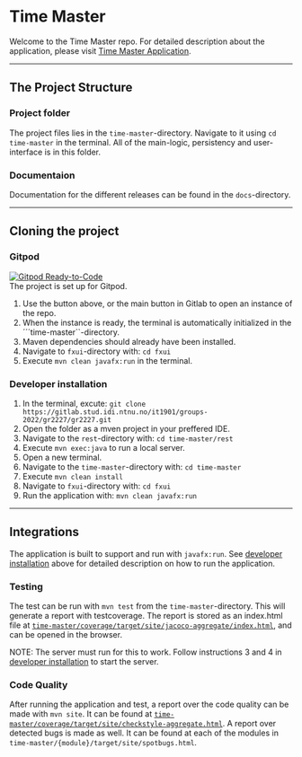 # Time Master

Welcome to the Time Master repo. For detailed description about the application, please visit [Time Master Application](time-master/README.md).

<hr>

## The Project Structure

### Project folder
The project files lies in the `time-master`-directory. Navigate to it using ```cd time-master``` in the terminal. All of the main-logic, persistency and user-interface is in this folder.

### Documentaion
Documentation for the different releases can be found in the ```docs```-directory. 

<hr>

## Cloning the project
### Gitpod
[![Gitpod Ready-to-Code](https://img.shields.io/badge/Gitpod-Ready--to--Code-blue?logo=gitpod)](https://gitpod.stud.ntnu.no/#https://gitlab.stud.idi.ntnu.no/it1901/groups-2022/gr2227/gr2227)
<br>
The project is set up for Gitpod.

1. Use the button above, or the main button in Gitlab to open an instance of the repo.
2. When the instance is ready, the terminal is automatically initialized in the ´´´time-master``-directory.
3. Maven dependencies should already have been installed.
4. Navigate to ```fxui```-directory with: `cd fxui`
5. Execute `mvn clean javafx:run` in the terminal.
### Developer installation

1. In the terminal, excute: `git clone https://gitlab.stud.idi.ntnu.no/it1901/groups-2022/gr2227/gr2227.git`
2. Open the folder as a mven project in your preffered IDE.
3. Navigate to the ```rest```-directory with: `cd time-master/rest`
4. Execute ```mvn exec:java``` to run a local server.
5. Open a new terminal.
6. Navigate to the ```time-master```-directory with: `cd time-master`
7. Execute ```mvn clean install```
8. Navigate to ```fxui```-directory with: `cd fxui`
9. Run the application with: `mvn clean javafx:run`

<hr>

## Integrations

The application is built to support and run with `javafx:run`. See [developer installation](./readme.md#developer-installation) above for detailed description on how to run the application.

### Testing

The test can be run with `mvn test` from the `time-master`-directory. This will generate a report with testcoverage. The report is stored as an index.html file at [`time-master/coverage/target/site/jacoco-aggregate/index.html`](time-master/coverage/target/site/jacoco-aggregate/), and can be opened in the browser.

NOTE: The server must run for this to work. Follow instructions 3 and 4 in [developer installation](./readme.md#developer-installation) to start the server.

### Code Quality

After running the application and test, a report over the code quality can be made with `mvn site`. It can be found at [`time-master/coverage/target/site/checkstyle-aggregate.html`](time-master/coverage/target/site/).
A report over detected bugs is made as well. It can be found at each of the modules in `time-master/{module}/target/site/spotbugs.html`.


<!-- ## Git conventions

[Conventional Commits 1.0.0](https://www.conventionalcommits.org/en/v1.0.0/)

- [Overview of different commit types](https://github.com/commitizen/conventional-commit-types/blob/v3.0.0/index.json)
- [Rules for commit messages](https://github.com/conventional-changelog/commitlint/tree/master/%40commitlint/config-conventional) -->